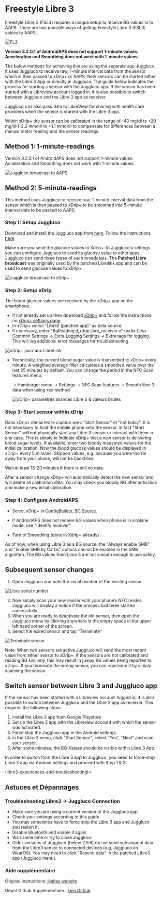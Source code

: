 # **Freestyle Libre 3**

Freestyle Libre 3 (FSL3) requires a unique setup to receive BG values in to AAPS. There are two possible ways of getting Freestyle Libre 3 (FSL3) values to AAPS.

![FL3](../images/d912c1d3-06d2-4b58-ad7c-025ca1980fae.jpeg)

**Version 3.2.0.1 of AndroidAPS does not support 1-minute values. Acceleration and Smoothing does not work with 1-minute values.**

The below methods for achieving this are using the separate app Juggluco. It uses Juggluco to receive raw, 1-minute interval data from the sensor which is then passed to xDrip+ or AAPS. New sensors can be started either with the Libre 3 App or directly in Juggluco. The guide below indicates the process for starting a sensor with the Juggluco app. If the sensor has been started with a Libreview account logged in, it is also possible to switch between Juggluco and the Libre 3 app as receiver.

Juggluco can also pass data to LibreView for sharing with health care providers when the sensor is started with the Libre 3 app.

Within xDrip+ the sensor can be calibrated in the range of -40 mg/dl to +20 mg/dl (-2.2 mmol/l to +1.1 mmol/l) to compensate for differences between a manual meter reading and the sensor readings.

## Method 1: 1-minute-readings
Version 3.2.0.1 of AndroidAPS does not support 1-minute values. Acceleration and Smoothing does not work with 1-minute values.

![Juggluco broadcast to AAPS](../images/Juggluco_AAPS.png)


## Method 2: 5-minute-readings
This method uses Juggluco to receive raw, 1-minute interval data from the sensor which is then passed to xDrip+ to be smoothed into 5-minute interval data to be passed to AAPS.

### Step 1: Setup Juggluco
Download and install the Juggluco app from [here](https://www.juggluco.nl/Juggluco/download.html). Follow the instructions [here](https://www.juggluco.nl/Juggluco/libre3/)

Make sure you send the glucose values to Xdrip+: In Juggluco's settings you can configure Juggluco to send its glucose value to other apps. Juggluco can send three types of such broadcasts: The **Patched Libre broadcast** was originally used by the patched Librelink app and can be used to send glucose values to xDrip+

![Juggluco broadcast to xDrip+](../images/Juggluco_xDrip.png)

### Step 2: Setup xDrip

The blood glucose values are received by the xDrip+ app on the smartphone.

- If not already set up then download [xDrip+](https://github.com/NightscoutFoundation/xDrip) and follow the instructions on [xDrip+ settings page](../CompatibleCgms/xDrip.md).
- In xDrip+ select "Libre2 (patched app)" as data source.
- If necessary, enter "BgReading:d,xdrip libre_receiver:v" under Less Common Settings → Extra Logging Settings → Extra tags for logging. This will log additional error messages for troubleshooting.

![xDrip+ journaux LibreLink](../images/Libre2_Tags.png)

- Technically, the current blood sugar value is transmitted to xDrip+ every minute. A weighted average filter calculates a smoothed value over the last 25 minutes by default. You can change the period in the NFC Scan features menu.

  → Hamburger menu → Settings → NFC Scan features → Smooth libre 3 data when using xxx method

  ![xDrip+ paramètres avancés Libre 2 & valeurs brutes](../images/xDrip_Libre3_Smooth.png)



### Step 3: Start sensor within xDrip

Dans xDrip+ démarrez le capteur avec "Start Sensor" et "not today". It is not necessary to hold the mobile phone onto the sensor. In fact "Start Sensor" will not physically start any Libre 3 sensor or interact with them in any case. This is simply to indicate xDrip+ that a new sensor is delivering blood sugar levels. If available, enter two bloody measured values for the initial calibration. Now the blood glucose values should be displayed in xDrip+ every 5 minutes. Skipped values, e.g. because you were too far away from your phone, will not be backfilled.

Wait at least 15-20 minutes if there is still no data.

After a sensor change xDrip+ will automatically detect the new sensor and will delete all calibration data. You may check you bloody BG after activation and make a new initial calibration.

### Step 4: Configure AndroidAPS

- Select xDrip+ in [ConfigBuilder, BG Source](#Config-Builder-bg-source).

- If AndroidAPS does not receive BG values when phone is in airplane mode, use "Identify receiver"
- Turn of Smoothing (done in Xdrip+ already)

As of now, when using Libre 3 as a BG source, the "Always enable SMB" and "Enable SMB by Carbs" options cannot be enabled in the SMB algorithm. The BG values from Libre 3 are not smooth enough to use safely.



## Subsequent sensor changes

1. Open Juggluco and note the serial number of the existing sensor

![Libre serial number](../images/libre3/step_13.jpg)

2. Now simply scan your new sensor with your phone’s NFC reader. Juggluco will display a notice if the process had been started successfully.
3. When you are ready to deactivate the old sensor, then open the Juggluco menu by clicking anywhere in the empty space in the upper left hand corner of the screen.
4. Select the exired sensor and tap "Terminate"

![Terminate sensor](../images/libre3/step_14.jpg)

Note: When two sensors are active Juggluco will send the most recent value from either sensor to xDrip+. If the sensors are not calibrated and reading BG similarly, this may result in jumpy BG values being reported to xDrip+. If you terminate the wrong sensor, you can reactivate it by simply scanning the sensor.

## Switch sensor between Libre 3 and Juggluco app

If the sensor has been started with a Libreview account logged in, it is also possible to switch between Juggluco and the Libre 3 app as receiver. This requires the following steps:

1. Install the Libre 3 app from Google Playstore
2. Set up the Libre 3 app with the Libreview account with which the sensor was activated.
3. Force stop the Juggluco app in the Android settings.
4. In the Libre 3 menu, click "Start Sensor", select "Yes", "Next" and scan your sensor.
5. After some minutes, the BG-Values should be visible within Libre 3 App.

In order to switch from the Libre 3 app to Juggluco, you need to force-stop Libre 3 app via Android settings and proceed with Step 1 & 2.

(libre3-experiences-and-troubleshooting)=
## Astuces et Dépannages

### Troubleshooting Libre3 -> Juggluco Connection

- Make sure you are using a current version of the Juggluco app
- Check your settings according to this guide
- You may sometimes have to force stop the Libre 3 app and Juggluco and restart it.
- Disable Bluetooth and enable it again
- Wait some time or try to close Juggluco
- Older versions of Juggluco (below 2.9.6) do not send subsequent data from the Libre3 sensor to connected devices (e.g. Juggluco on WearOS). You may need to click "Resend data" in the patched Libre3 app (Juggluco menu).

### Aide supplémentaire

Original instructions: [jkaltes website](https://www.juggluco.nl/Juggluco/libre3/)

Dépôt Github Supplémentaire : [Lien Github](https://github.com/maheini/FreeStyle-Libre-3-patch)
